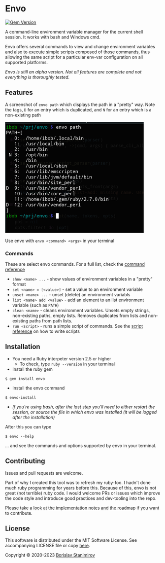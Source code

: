# Envo

[![Gem Version](https://badge.fury.io/rb/envo.svg)](https://badge.fury.io/rb/envo)

A command-line environment variable manager for the current shell session. It works with bash and Windows cmd.

Envo offers several commands to view and change environment variables and also to execute simple scripts composed of those commands, thus allowing the same script for a particular env-var configuration on all supported platforms.

*Envo is still an alpha version. Not all features are complete and not everything is thoroughly tested.*

## Features

A screenshot of `envo path` which displays the path in a "pretty" way. Note the tags, `D` for an entry which is duplicated, and `N` for an entry which is a non-existing path

![Image](doc/screen/bash-path.png)

Use envo with `envo <command> <args>` in your terminal

### Commands

These are select envo commands. For a full list, check the [command reference](doc/commands.md)

* `show <name> ...` - show values of environment variables in a "pretty" format
* `set <name> = [<value>]` - set a value to an environment variable
* `unset <name> ...` - unset (delete) an environment variabls
* `list <name> add <value>` - add an element to an list environment variable (such as `PATH`)
* `clean <name>` - cleans environment variables. Unsets empty strings, non-existing paths, empty lists. Removes duplicates from lists and non-existing paths from path lists.
* `run <script>` - runs a simple script of commands. See the [script reference](doc/envoscript.md) on how to write scripts

## Installation

* You need a Ruby interpeter version 2.5 or higher
    * To check, type `ruby --version` in your terminal
* Install the ruby gem

```
$ gem install envo
```

* Install the envo command

```
$ envo-install
```

* *If you're using bash, after the last step you'll need to either restart the session, or source the file in which envo was installed (it will be logged after the installation)*

After this you can type

```
$ envo --help
```

... and see the commands and options supported by envo in your terminal.

## Contributing

Issues and pull requests are welcome.

Part of why I created this tool was to refresh my ruby-foo. I hadn't done much ruby programming for years before this. Because of this, envo is not great (not terrible) ruby code. I would welcome PRs or issues which improve the code style and introduce good practices and dev-tooling into the repo.

Please take a look at [the implementation notes](doc/impl-notes.md) and [the roadmap](doc/roadmap.md) if you want to contribute.

## License

This software is distributed under the MIT Software License. See accompanying LICENSE file or copy [here](https://opensource.org/licenses/MIT).

Copyright &copy; 2020-2023 [Borislav Stanimirov](http://github.com/iboB)
